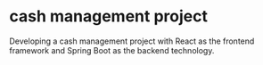 # cash management project
Developing a cash management project with React as the frontend framework and Spring Boot as the backend technology.
